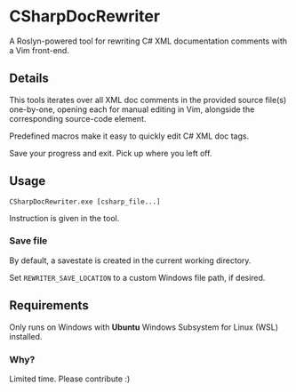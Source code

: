 # CSharpDocRewriter
A Roslyn-powered tool for rewriting C# XML documentation comments with a Vim front-end.

## Details
This tools iterates over all XML doc comments in the provided source file(s) one-by-one,
opening each for manual editing in Vim, alongside the corresponding source-code element.

Predefined macros make it easy to quickly edit C# XML doc tags.

Save your progress and exit. Pick up where you left off.

## Usage

```
CSharpDocRewriter.exe [csharp_file...]
```

Instruction is given in the tool.

### Save file
By default, a savestate is created in the current working directory.

Set `REWRITER_SAVE_LOCATION` to a custom Windows file path, if desired.

## Requirements
Only runs on Windows with **Ubuntu** Windows Subsystem for Linux (WSL) installed.

### Why?
Limited time. Please contribute :)